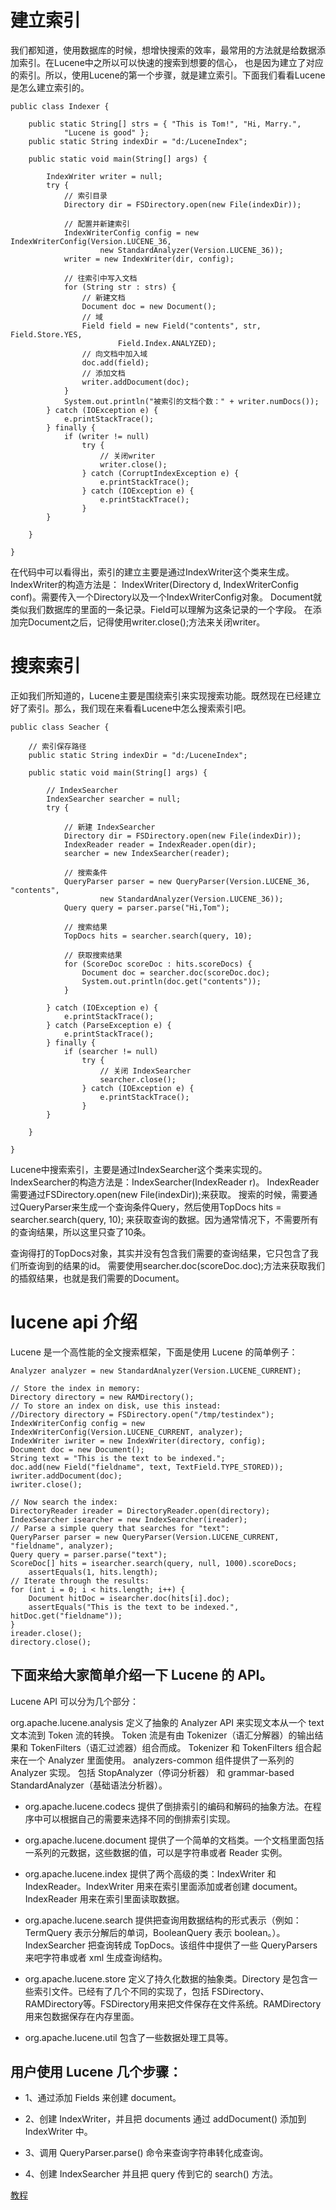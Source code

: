 # 建立索引

我们都知道，使用数据库的时候，想增快搜索的效率，最常用的方法就是给数据添加索引。在Lucene中之所以可以快速的搜索到想要的信心，
也是因为建立了对应的索引。所以，使用Lucene的第一个步骤，就是建立索引。下面我们看看Lucene是怎么建立索引的。
```
public class Indexer {
 
    public static String[] strs = { "This is Tom!", "Hi, Marry.",
            "Lucene is good" };
    public static String indexDir = "d:/LuceneIndex";
 
    public static void main(String[] args) {
 
        IndexWriter writer = null;
        try {
            // 索引目录
            Directory dir = FSDirectory.open(new File(indexDir));
 
            // 配置并新建索引
            IndexWriterConfig config = new IndexWriterConfig(Version.LUCENE_36,
                    new StandardAnalyzer(Version.LUCENE_36));
            writer = new IndexWriter(dir, config);
 
            // 往索引中写入文档
            for (String str : strs) {
                // 新建文档
                Document doc = new Document();
                // 域
                Field field = new Field("contents", str, Field.Store.YES,
                        Field.Index.ANALYZED);
                // 向文档中加入域
                doc.add(field);
                // 添加文档
                writer.addDocument(doc);
            }
            System.out.println("被索引的文档个数：" + writer.numDocs());
        } catch (IOException e) {
            e.printStackTrace();
        } finally {
            if (writer != null)
                try {
                    // 关闭writer
                    writer.close();
                } catch (CorruptIndexException e) {
                    e.printStackTrace();
                } catch (IOException e) {
                    e.printStackTrace();
                }
        }
 
    }
 
}
```
在代码中可以看得出，索引的建立主要是通过IndexWriter这个类来生成。IndexWriter的构造方法是：
IndexWriter(Directory d, IndexWriterConfig conf)。需要传入一个Directory以及一个IndexWriterConfig对象。
Document就类似我们数据库的里面的一条记录。Field可以理解为这条记录的一个字段。
在添加完Document之后，记得使用writer.close();方法来关闭writer。

# 搜索索引
正如我们所知道的，Lucene主要是围绕索引来实现搜索功能。既然现在已经建立好了索引。那么，我们现在来看看Lucene中怎么搜索索引吧。
```
public class Seacher {
 
    // 索引保存路径
    public static String indexDir = "d:/LuceneIndex";
 
    public static void main(String[] args) {
 
        // IndexSearcher
        IndexSearcher searcher = null;
        try {
 
            // 新建 IndexSearcher
            Directory dir = FSDirectory.open(new File(indexDir));
            IndexReader reader = IndexReader.open(dir);
            searcher = new IndexSearcher(reader);
 
            // 搜索条件
            QueryParser parser = new QueryParser(Version.LUCENE_36, "contents",
                    new StandardAnalyzer(Version.LUCENE_36));
            Query query = parser.parse("Hi,Tom");
 
            // 搜索结果
            TopDocs hits = searcher.search(query, 10);
 
            // 获取搜索结果
            for (ScoreDoc scoreDoc : hits.scoreDocs) {
                Document doc = searcher.doc(scoreDoc.doc);
                System.out.println(doc.get("contents"));
            }
 
        } catch (IOException e) {
            e.printStackTrace();
        } catch (ParseException e) {
            e.printStackTrace();
        } finally {
            if (searcher != null)
                try {
                    // 关闭 IndexSearcher
                    searcher.close();
                } catch (IOException e) {
                    e.printStackTrace();
                }
        }
 
    }
 
}
```
Lucene中搜索索引，主要是通过IndexSearcher这个类来实现的。IndexSearcher的构造方法是：IndexSearcher(IndexReader r)。
IndexReader需要通过FSDirectory.open(new File(indexDir));来获取。
搜索的时候，需要通过QueryParser来生成一个查询条件Query，然后使用TopDocs hits = searcher.search(query, 10);
来获取查询的数据。因为通常情况下，不需要所有的查询结果，所以这里只查了10条。

查询得打的TopDocs对象，其实并没有包含我们需要的查询结果，它只包含了我们所查询到的结果的id。
需要使用searcher.doc(scoreDoc.doc);方法来获取我们的插叙结果，也就是我们需要的Document。


# lucene api 介绍

Lucene 是一个高性能的全文搜索框架，下面是使用 Lucene 的简单例子：
```
Analyzer analyzer = new StandardAnalyzer(Version.LUCENE_CURRENT);
 
// Store the index in memory:
Directory directory = new RAMDirectory();
// To store an index on disk, use this instead:
//Directory directory = FSDirectory.open("/tmp/testindex");
IndexWriterConfig config = new IndexWriterConfig(Version.LUCENE_CURRENT, analyzer);
IndexWriter iwriter = new IndexWriter(directory, config);
Document doc = new Document();
String text = "This is the text to be indexed.";
doc.add(new Field("fieldname", text, TextField.TYPE_STORED));
iwriter.addDocument(doc);
iwriter.close();
 
// Now search the index:
DirectoryReader ireader = DirectoryReader.open(directory);
IndexSearcher isearcher = new IndexSearcher(ireader);
// Parse a simple query that searches for "text":
QueryParser parser = new QueryParser(Version.LUCENE_CURRENT, "fieldname", analyzer);
Query query = parser.parse("text");
ScoreDoc[] hits = isearcher.search(query, null, 1000).scoreDocs;
    assertEquals(1, hits.length);
// Iterate through the results:
for (int i = 0; i < hits.length; i++) {
    Document hitDoc = isearcher.doc(hits[i].doc);
    assertEquals("This is the text to be indexed.", hitDoc.get("fieldname"));
}
ireader.close();
directory.close();
```
## 下面来给大家简单介绍一下 Lucene 的 API。

Lucene API 可以分为几个部分：

org.apache.lucene.analysis 定义了抽象的 Analyzer API 来实现文本从一个 text 文本流到 Token 流的转换。 
Token 流是有由 Tokenizer（语汇分解器）的输出结果和 TokenFilters（语汇过滤器）组合而成。
Tokenizer 和 TokenFilters 组合起来在一个 Analyzer 里面使用。
analyzers-common 组件提供了一系列的 Analyzer 实现。
包括 StopAnalyzer（停词分析器） 和 grammar-based StandardAnalyzer（基础语法分析器）。

* org.apache.lucene.codecs 提供了倒排索引的编码和解码的抽象方法。在程序中可以根据自己的需要来选择不同的倒排索引实现。

* org.apache.lucene.document 提供了一个简单的文档类。一个文档里面包括一系列的元数据，这些数据的值，可以是字符串或者 Reader 实例。

* org.apache.lucene.index 提供了两个高级的类：IndexWriter 和 IndexReader。IndexWriter 用来在索引里面添加或者创建 document。
  IndexReader 用来在索引里面读取数据。

* org.apache.lucene.search 提供把查询用数据结构的形式表示（例如：TermQuery 表示分解后的单词，BooleanQuery 表示 boolean。）。
  IndexSearcher 把查询转成 TopDocs。该组件中提供了一些 QueryParsers 来吧字符串或者 xml 生成查询结构。

* org.apache.lucene.store 定义了持久化数据的抽象类。Directory 是包含一些索引文件。已经有了几个不同的实现了，包括 FSDirectory、
  RAMDirectory等。FSDirectory用来把文件保存在文件系统。RAMDirectory 用来包数据保存在内存里面。

* org.apache.lucene.util 包含了一些数据处理工具等。

## 用户使用 Lucene 几个步骤：

* 1、通过添加 Fields 来创建 document。

* 2、创建 IndexWriter，并且把 documents 通过 addDocument() 添加到 IndexWriter 中。

* 3、调用 QueryParser.parse() 命令来查询字符串转化成查询。

* 4、创建 IndexSearcher 并且把 query 传到它的 search() 方法。


[教程](http://www.yiibai.com/lucene/)
